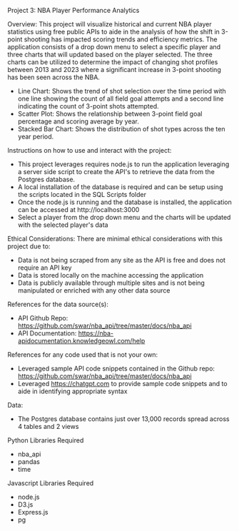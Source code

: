 Project 3: NBA Player Performance Analytics

Overview:
This project will visualize historical and current NBA player statistics using free public APIs to aide in the analysis of how the shift in 3-point shooting has impacted scoring trends and efficiency metrics. The application consists of a drop down menu to select a specific player and three charts that will updated based on the player selected.  The three charts can be utilized to determine the impact of changing shot profiles between 2013 and 2023 where a significant increase in 3-point shooting has been seen across the NBA.
- Line Chart: Shows the trend of shot selection over the time period with one line showing the count of all field goal attempts and a second line indicating the count of 3-point shots attempted.
- Scatter Plot: Shows the relationship between 3-point field goal percentage and scoring average by year.
- Stacked Bar Chart: Shows the distribution of shot types across the ten year period.
 
Instructions on how to use and interact with the project:
- This project leverages requires node.js to run the application leveraging a server side script to create the API's to retrieve the data from the Postgres database.
- A local installation of the database is required and can be setup using the scripts located in the SQL Scripts folder
- Once the node.js is running and the database is installed, the application can be accessed at http://localhost:3000
- Select a player from the drop down menu and the charts will be updated with the selected player's data


Ethical Considerations:
There are minimal ethical considerations with this project due to:
- Data is not being scraped from any site as the API is free and does not require an API key
- Data is stored locally on the machine accessing the application
- Data is publicly available through multiple sites and is not being manipulated or enriched with any other data source

References for the data source(s):
- API Github Repo: https://github.com/swar/nba_api/tree/master/docs/nba_api
- API Documentation: https://nba-apidocumentation.knowledgeowl.com/help

References for any code used that is not your own:
- Leveraged sample API code snippets contained in the Github repo: https://github.com/swar/nba_api/tree/master/docs/nba_api
- Leveraged https://chatgpt.com to provide sample code snippets and to aide in identifying appropriate syntax

Data:
- The Postgres database contains just over 13,000 records spread across 4 tables and 2 views

Python Libraries Required
- nba_api
- pandas
- time

Javascript Libraries Required
- node.js
- D3.js
- Express.js
- pg

